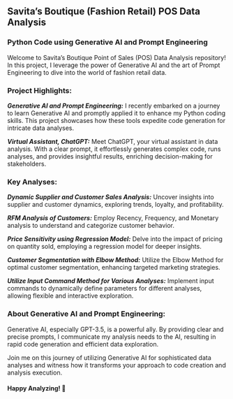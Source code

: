 ## Savita’s Boutique (Fashion Retail) POS Data Analysis
### Python Code using Generative AI and Prompt Engineering
Welcome to Savita’s Boutique Point of Sales (POS) Data Analysis repository! In this project, I leverage the power of Generative AI and the art of Prompt Engineering to dive into the world of fashion retail data.

### **Project Highlights:**
***Generative AI and Prompt Engineering:*** I recently embarked on a journey to learn Generative AI and promptly applied it to enhance my Python coding skills. This project showcases how these tools expedite code generation for intricate data analyses.

***Virtual Assistant, ChatGPT:*** Meet ChatGPT, your virtual assistant in data analysis. With a clear prompt, it effortlessly generates complex code, runs analyses, and provides insightful results, enriching decision-making for stakeholders.

### **Key Analyses:**
***Dynamic Supplier and Customer Sales Analysis:*** Uncover insights into supplier and customer dynamics, exploring trends, loyalty, and profitability.

***RFM Analysis of Customers:*** Employ Recency, Frequency, and Monetary analysis to understand and categorize customer behavior.

***Price Sensitivity using Regression Model:*** Delve into the impact of pricing on quantity sold, employing a regression model for deeper insights.

***Customer Segmentation with Elbow Method:*** Utilize the Elbow Method for optimal customer segmentation, enhancing targeted marketing strategies.

***Utilize Input Command Method for Various Analyses:*** Implement input commands to dynamically define parameters for different analyses, allowing flexible and interactive exploration.

### **About Generative AI and Prompt Engineering:**
Generative AI, especially GPT-3.5, is a powerful ally. By providing clear and precise prompts, I communicate my analysis needs to the AI, resulting in rapid code generation and efficient data exploration.

Join me on this journey of utilizing Generative AI for sophisticated data analyses and witness how it transforms your approach to code creation and analysis execution.

#### Happy Analyzing! 🚀
